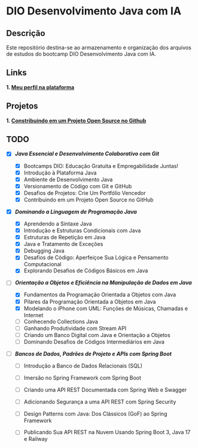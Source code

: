 # DIO Desenvolvimento Java com IA

## Descrição
Este repositório destina-se ao armazenamento e organização dos arquivos de estudos do bootcamp DIO Desenvolvimento Java com IA.

## Links
__1. [Meu perfil na plataforma](https://www.dio.me/users/rodrigo_wow7)__


## Projetos
__1. [Constribuindo em um Projeto Open Source no Github](https://github.com/RodrigoRamone7/dio-lab-open-source)__

## TODO

- [x] __*Java Essencial e Desenvolvimento Colaborativo com Git*__

    - [x] Bootcamps DIO: Educação Gratuita e Empregabilidade Juntas!
    - [x] Introdução à Plataforma Java
    - [x] Ambiente de Desenvolvimento Java
    - [x] Versionamento de Código com Git e GitHub
    - [x] Desafios de Projetos: Crie Um Portfólio Vencedor
    - [x] Contribuindo em um Projeto Open Source no GitHub

- [x] __*Dominando a Linguagem de Programação Java*__

    - [x] Aprendendo a Sintaxe Java
    - [x] Introdução e Estruturas Condicionais com Java
    - [x] Estruturas de Repetição em Java
    - [x] Java e Tratamento de Exceções
    - [x] Debugging Java
    - [x] Desafios de Código: Aperfeiçoe Sua Lógica e Pensamento Computacional
    - [x] Explorando Desafios de Códigos Básicos em Java

- [ ] __*Orientação a Objetos e Eficiência na Manipulação de Dados em Java*__

    - [x] Fundamentos da Programação Orientada a Objetos com Java
    - [x] Pilares da Programação Orientada a Objetos em Java
    - [x] Modelando o iPhone com UML: Funções de Músicas, Chamadas e Internet
    - [ ] Conhecendo Collections Java
    - [ ] Ganhando Produtividade com Stream API
    - [ ] Criando um Banco Digital com Java e Orientação a Objetos
    - [ ] Dominando Desafios de Códigos Intermediários em Java

- [ ] __*Bancos de Dados, Padrões de Projeto e APIs com Spring Boot*__

    - [ ] Introdução a Banco de Dados Relacionais (SQL)
    - [ ] Imersão no Spring Framework com Spring Boot
    - [ ] Criando uma API REST Documentada com Spring Web e Swagger
    - [ ] Adicionando Segurança a uma API REST com Spring Security
    - [ ] Design Patterns com Java: Dos Clássicos (GoF) ao Spring Framework
    - [ ] Publicando Sua API REST na Nuvem Usando Spring Boot 3, Java 17 e Railway

